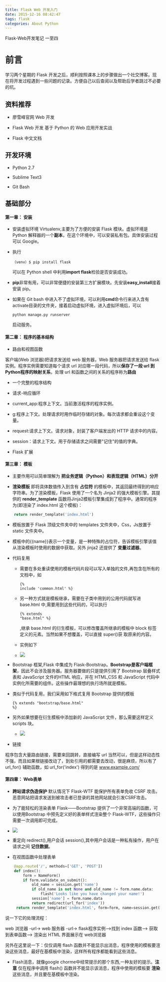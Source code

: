 ```yaml
---
title: Flask Web 开发入门
date: 2015-12-16 08:42:47
tags: flask
categories: About Python
---
```


Flask-Web开发笔记 一至四

<!-- more -->

#	前言

学习两个星期的 Flask 开发之后，顺利按照课本上的步骤做出一个社交博客。现在将开发过程遇到一些问题的记录。方便自己以后查阅以及帮助后学者跳过不必要的坑。


##	资料推荐

* 廖雪峰官网   Web 开发

* Flask Web 开发 基于 Python 的 Web 应用开发实战

* Flask 中文文档

##	开发环境

* Python 2.7

* Sublime Text3

* Git Bash

##	基础部分

<!--more-->

####	第一章： 安装 

* 安装虚拟环境 Virtualenv,主要为了方便的安装 Flask 模块。虚拟环境是 Python 解释器的一个**副本**，在这个环境中，可以安装私有包。具体安装过程可以 Google。

* 执行<pre><code>（venv）$ pip install flask</code></pre> 可以在 Python shell 中利用**import flask**检验是否安装成功。

* **pip**非常有用，可以非常便捷的安装第三方扩展模块。先安装**easy_install**接着安装 pip。

* 如果在 Git bash 中进入不了虚拟环境，可以利用**cmd**命令行来进入含有activate目录的文件夹，接着启动虚拟环境，进入虚拟环境后，可以 <pre><code>python manage.py runserver</code></pre>启动服务。

####	第二章： 程序的基本结构 

* 路由和视图函数

客户端(Web 浏览器)把请求发送给 web 服务器，Web 服务器把请求发送给 flask 实例。程序实例需要知道每个请求 url 对应哪一段代码，所以**保存了一段 url 到 Python程序的映射关系**，处理 url 和函数之间的关系的程序称为**路由**

* 一个完整的程序结构

* 请求-响应循环

 * current_app:程序上下文。当前激活程序的程序实例。
 * g:程序上下文。处理请求时用作临时存储的对象。每次请求都会重设这个变量。
 * request:请求上下文。请求对象，封装了客户端发出的 HTTP 请求中的内容。
 * session：请求上下文。用于存储请求之间需要"记住"的值的字典。

* Flask 扩展

####	第三章：  模板 

* 主要作用可以简单理解为 **把业务逻辑（Python）和表现逻辑（HTML）分开**

* **渲染模板** 即将具体数值传入到含有 **占位符** 的模板中，其返回最终得到的响应字符串。为了渲染模板，Flask 使用了一个名为 Jinja2 的强大模板引擎。其提供的 **render_template** 函数将Jinja2模板引擎集成到了程序中。通常的程序为(即渲染了 index.html 这个模板)：

``` python
	return render_template('index.html')
```
	

* 模板放置于 Flask 顶级文件夹中的 templates 文件夹中，Css，Js放置于 static 文件夹中。

* 模板中的{{name}}表示一个变量，是一种特殊的占位符，告诉模板引擎该值从渲染模板时使用的数据中获取。另外 jinja2 还提供了 **变量过滤器**。

* 代码复用

  * 需要在多处重读使用的模板代码片段可以写入单独的文件,再包含在所有的文档中，如<pre><code>{% include 'common.html' %}</code></pre>
  
  * 另一种方式就是模板继承，需要在子类中用到的公用代码就写进 base.html 中,需要用到这些代码的，可以执行 <pre><code>{% extends "base.html" %}</code></pre>,继承 base.html 的衍生模板，可以修改覆盖所继承的模板中 block 标签定义的元素。当然如果不想覆盖，可以直接 super()获 取原来的内容。
  
  * 实例如下
  
  * ![](http://7xrl8j.com1.z0.glb.clouddn.com/block.jpg)
  
* Bootstrap 框架,Flask 中集成为 Flask-Bootstrap。**Bootstrap是客户端框架**，因此不会涉及服务器。服务器要做的只是提供引用了 Bootstrap 层叠样式表和 JavaScript 文件的HTML 响应，并在 HTML,CSS 和 JavaScript 代码中实例化所需要的组件。这些操作最理想的执行场所就是模板。 

* 类似于代码复用，我们采用如下格式复用 Bootstrap 提供的模板<pre><code>{% extends "bootstrap/base.html" %}</code></pre>

* 另外如果想要在衍生模板中添加新的 JavaScript 文件，那么需要这样定义 scripts 块。

  * ![](http://7xrl8j.com1.z0.glb.clouddn.com/bootscript.jpg)

* 链接

程序包含大量路由链接，需要来回跳转，直接编写 url 当然可以，但是这样动态性不强，而且如果根链接改动了，到处引用的都需要去改动，很是麻烦，所以有了 url_for() 辅助函数，如 url_for('index') 得到的是 www.example.com/
 
####	第四章： Web表单 

 * **跨站请求伪造保护** 默认情况下 Flask-WTF 能保护所有表单免收 CSRF 攻击。恶意网站把请求发送到被攻击者已登录的其他网站就会引发CSRF攻击。
 
 * 为了能轻松的渲染表单 Flask——Bootstrap 提供了一个非常高端的函数，可以使用Bootstrap 中预先定义好的表单样式渲染整个 Flask-WTF，这些操作只需要一次调用即可完成。

  * ![](http://7xrl8j.com1.z0.glb.clouddn.com/wtf.jpg)
  
 * 重定向 redirect(),用户会话 session(),其中用户会话是一种私有操作，用户在请求之间 **记住数据**。

 * 在视图函数中处理表单

``` python
	@app.route('/', methods=['GET', 'POST'])
	def index():
   	 	form = NameForm()
    	if form.validate_on_submit():
        	old_name = session.get('name')
        	if old_name is not None and old_name != form.name.data:
            	flash('Looks like you have changed your name!')
        	session['name'] = form.name.data
        	return redirect(url_for('index'))
   	 return render_template('index.html', form=form, name=session.get('name'))
```
 
说一下它的处理流程：

web 浏览器 -url-> web 服务器 -url-> flask程序实例-->找到 index 函数--> 获取到表单函数--> 渲染出 HTML 界面展示在 web浏览器

另外在这里说一下：仅仅调用 flash 函数并不能显示出消息，程序使用的模板要渲染这些消息，最好在基模板中渲染，这样所有程序都能看到这些消息。



 * Flash消息，就像google chorme中经常提示的那个东西,一种友好的提示。**注意** 仅在程序中调用 flash() 函数并不能显示该消息，程序中使用的模板要 **渲染** 这些消息，并且要在基模板中渲染。
 





